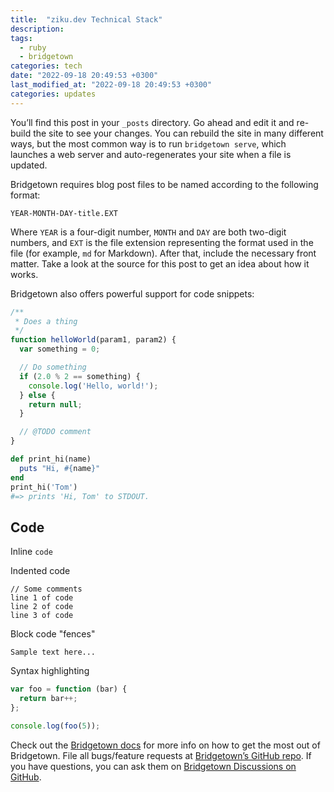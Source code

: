 ```yaml
---
title:  "ziku.dev Technical Stack"
description:
tags:
  - ruby
  - bridgetown
categories: tech
date: "2022-09-18 20:49:53 +0300"
last_modified_at: "2022-09-18 20:49:53 +0300"
categories: updates
---
```


You’ll find this post in your `_posts` directory. Go ahead and edit it and re-build the site to see your changes. You can rebuild the site in many different ways, but the most common way is to run `bridgetown serve`, which launches a web server and auto-regenerates your site when a file is updated.

Bridgetown requires blog post files to be named according to the following format:

`YEAR-MONTH-DAY-title.EXT`

Where `YEAR` is a four-digit number, `MONTH` and `DAY` are both two-digit numbers, and `EXT` is the file extension representing the format used in the file (for example, `md` for Markdown). After that, include the necessary front matter. Take a look at the source for this post to get an idea about how it works.

Bridgetown also offers powerful support for code snippets:

```js
/**
 * Does a thing
 */
function helloWorld(param1, param2) {
  var something = 0;

  // Do something
  if (2.0 % 2 == something) {
    console.log('Hello, world!');
  } else {
    return null;
  }

  // @TODO comment
}
```

```ruby
def print_hi(name)
  puts "Hi, #{name}"
end
print_hi('Tom')
#=> prints 'Hi, Tom' to STDOUT.
```

## Code

Inline `code`

Indented code

    // Some comments
    line 1 of code
    line 2 of code
    line 3 of code


Block code "fences"

```
Sample text here...
```

Syntax highlighting

``` js
var foo = function (bar) {
  return bar++;
};

console.log(foo(5));
```


Check out the [Bridgetown docs](https://bridgetownrb.com/docs/) for more info on how to get the most out of Bridgetown. File all bugs/feature requests at [Bridgetown’s GitHub repo](https://github.com/bridgetownrb/bridgetown). If you have questions, you can ask them on [Bridgetown Discussions on GitHub](https://github.com/bridgetownrb/bridgetown/discussions).
